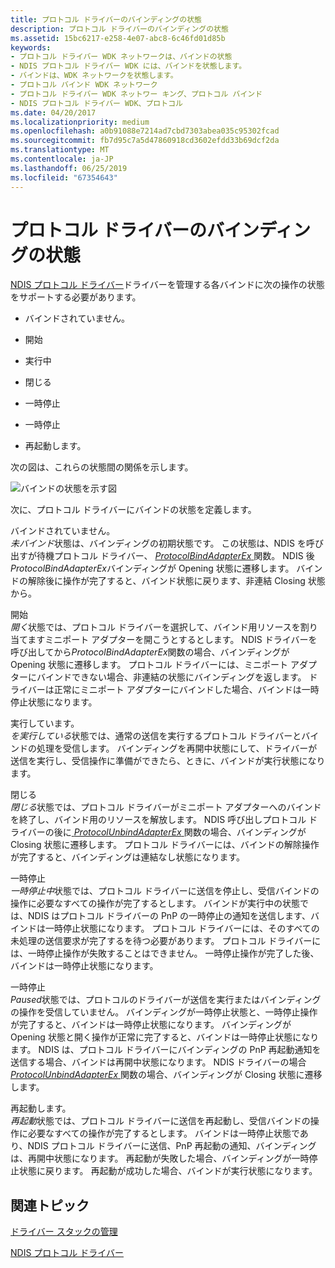 ```yaml
---
title: プロトコル ドライバーのバインディングの状態
description: プロトコル ドライバーのバインディングの状態
ms.assetid: 15bc6217-e258-4e07-abc8-6c46fd01d85b
keywords:
- プロトコル ドライバー WDK ネットワークは、バインドの状態
- NDIS プロトコル ドライバー WDK には、バインドを状態します。
- バインドは、WDK ネットワークを状態します。
- プロトコル バインド WDK ネットワーク
- プロトコル ドライバー WDK ネットワー キング、プロトコル バインド
- NDIS プロトコル ドライバー WDK、プロトコル
ms.date: 04/20/2017
ms.localizationpriority: medium
ms.openlocfilehash: a0b91088e7214ad7cbd7303abea035c95302fcad
ms.sourcegitcommit: fb7d95c7a5d47860918cd3602efdd33b69dcf2da
ms.translationtype: MT
ms.contentlocale: ja-JP
ms.lasthandoff: 06/25/2019
ms.locfileid: "67354643"
---
```

# <a name="binding-states-of-a-protocol-driver"></a>プロトコル ドライバーのバインディングの状態





[NDIS プロトコル ドライバー](ndis-protocol-drivers2.md)ドライバーを管理する各バインドに次の操作の状態をサポートする必要があります。

-   バインドされていません。

-   開始

-   実行中

-   閉じる

-   一時停止

-   一時停止

-   再起動します。

次の図は、これらの状態間の関係を示します。

![バインドの状態を示す図](images/protocolstate.png)

次に、プロトコル ドライバーにバインドの状態を定義します。

<a href="" id="unbound"></a>バインドされていません。  
*未バインド*状態は、バインディングの初期状態です。 この状態は、NDIS を呼び出すが待機プロトコル ドライバー、 [ *ProtocolBindAdapterEx* ](https://docs.microsoft.com/windows-hardware/drivers/ddi/content/ndis/nc-ndis-protocol_bind_adapter_ex)関数。 NDIS 後*ProtocolBindAdapterEx*バインディングが Opening 状態に遷移します。 バインドの解除後に操作が完了すると、バインド状態に戻ります、非連結 Closing 状態から。

<a href="" id="opening"></a>開始  
*開く*状態では、プロトコル ドライバーを選択して、バインド用リソースを割り当てますミニポート アダプターを開こうとするとします。 NDIS ドライバーを呼び出してから*ProtocolBindAdapterEx*関数の場合、バインディングが Opening 状態に遷移します。 プロトコル ドライバーには、ミニポート アダプターにバインドできない場合、非連結の状態にバインディングを返します。 ドライバーは正常にミニポート アダプターにバインドした場合、バインドは一時停止状態になります。

<a href="" id="running"></a>実行しています。  
*を実行している*状態では、通常の送信を実行するプロトコル ドライバーとバインドの処理を受信します。 バインディングを再開中状態にして、ドライバーが送信を実行し、受信操作に準備ができたら、ときに、バインドが実行状態になります。

<a href="" id="closing"></a>閉じる  
*閉じる*状態では、プロトコル ドライバーがミニポート アダプターへのバインドを終了し、バインド用のリソースを解放します。 NDIS 呼び出しプロトコル ドライバーの後に[ *ProtocolUnbindAdapterEx* ](https://docs.microsoft.com/windows-hardware/drivers/ddi/content/ndis/nc-ndis-protocol_unbind_adapter_ex)関数の場合、バインディングが Closing 状態に遷移します。 プロトコル ドライバーには、バインドの解除操作が完了すると、バインディングは連結なし状態になります。

<a href="" id="pausing"></a>一時停止  
*一時停止中*状態では、プロトコル ドライバーに送信を停止し、受信バインドの操作に必要なすべての操作が完了するとします。 バインドが実行中の状態では、NDIS はプロトコル ドライバーの PnP の一時停止の通知を送信します、バインドは一時停止状態になります。 プロトコル ドライバーには、そのすべての未処理の送信要求が完了するを待つ必要があります。 プロトコル ドライバーには、一時停止操作が失敗することはできません。 一時停止操作が完了した後、バインドは一時停止状態になります。

<a href="" id="paused"></a>一時停止  
*Paused*状態では、プロトコルのドライバーが送信を実行またはバインディングの操作を受信していません。 バインディングが一時停止状態と、一時停止操作が完了すると、バインドは一時停止状態になります。 バインディングが Opening 状態と開く操作が正常に完了すると、バインドは一時停止状態になります。 NDIS は、プロトコル ドライバーにバインディングの PnP 再起動通知を送信する場合、バインドは再開中状態になります。 NDIS ドライバーの場合[ *ProtocolUnbindAdapterEx* ](https://docs.microsoft.com/windows-hardware/drivers/ddi/content/ndis/nc-ndis-protocol_unbind_adapter_ex)関数の場合、バインディングが Closing 状態に遷移します。

<a href="" id="restarting"></a>再起動します。  
*再起動*状態では、プロトコル ドライバーに送信を再起動し、受信バインドの操作に必要なすべての操作が完了するとします。 バインドは一時停止状態であり、NDIS プロトコル ドライバーに送信、PnP 再起動の通知、バインディングは、再開中状態になります。 再起動が失敗した場合、バインディングが一時停止状態に戻ります。 再起動が成功した場合、バインドが実行状態になります。

## <a name="related-topics"></a>関連トピック


[ドライバー スタックの管理](driver-stack-management.md)

[NDIS プロトコル ドライバー](ndis-protocol-drivers2.md)

 

 






